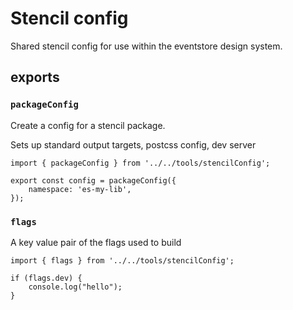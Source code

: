 # Stencil config

Shared stencil config for use within the eventstore design system.

## exports

### `packageConfig`

Create a config for a stencil package.

Sets up standard output targets, postcss config, dev server

```
import { packageConfig } from '../../tools/stencilConfig';

export const config = packageConfig({
    namespace: 'es-my-lib',
});
```

### `flags`

A key value pair of the flags used to build

```
import { flags } from '../../tools/stencilConfig';

if (flags.dev) {
    console.log("hello");
}
```
